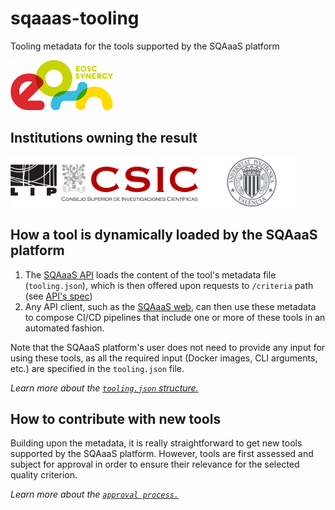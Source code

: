 # sqaaas-tooling
Tooling metadata for the tools supported by the SQAaaS platform

<img src="https://github.com/EOSC-synergy/service-qa-baseline/blob/master/content/images/logo-SYNERGY.png" height="80">

## Institutions owning the result
<p float="left">
    <img src="https://github.com/EOSC-synergy/service-qa-baseline/blob/master/content/images/logo-LIP.png" height="80">
    <img src="https://github.com/EOSC-synergy/service-qa-baseline/blob/master/content/images/logo-csic.png" height="80">
    <img src="https://github.com/EOSC-synergy/service-qa-baseline/blob/master/content/images/logo-UPV.png" height="80">
</p>

## How a tool is dynamically loaded by the SQAaaS platform
1) The [SQAaaS API](https://github.com/eosc-synergy/sqaaas-api-server) loads the content of the tool's metadata file (`tooling.json`), which is then offered upon requests to `/criteria` path (see [API's spec](https://eosc-synergy.github.io/sqaaas-api-spec/#operation/get_criteria))
2) Any API client, such as the [SQAaaS web](https://github.com/eosc-synergy/sqaaas-web), can then use these metadata to compose CI/CD pipelines that include one or more of these tools in an automated fashion. 

Note that the SQAaaS platform's user does not need to provide any input for using these tools, as all the required input (Docker images, CLI arguments, etc.) are specified in the `tooling.json` file.

*Learn more about the [`tooling.json` structure.](docs/tooling.md)*

## How to contribute with new tools
Building upon the metadata, it is really straightforward to get new tools supported by the SQAaaS platform. However, tools are first assessed and subject for approval in order to ensure their relevance for the selected quality criterion.

*Learn more about the [`approval process.`](docs/approval_process.md)*
